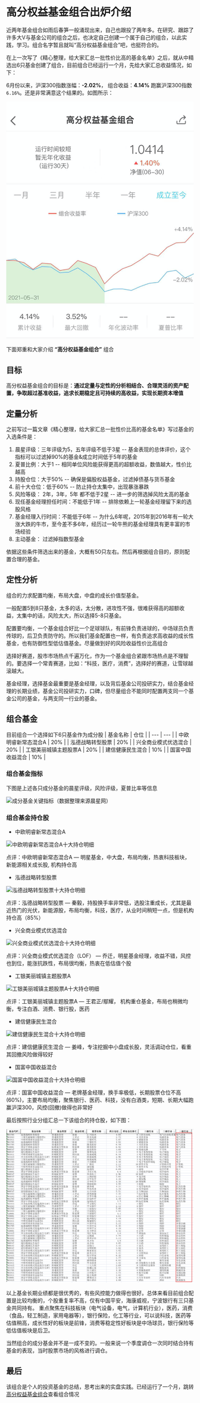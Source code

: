 # 高分权益基金组合出炉介绍

近两年基金组合如雨后春笋一般涌现出来，自己也跟投了两年多。在研究、跟踪了许多大V与基金公司的组合之后，也决定自己创建一个属于自己的组合，以此实践，学习。组合名字暂且就叫“高分权益基金组合”吧，也挺符合的。

在上一次写了《精心整理，给大家汇总一批性价比高的基金名单》之后，就从中精选出6只基金创建了组合，目前组合已经运行一个月，先给大家汇总收益情况，如下：

6月份以来，沪深300指数涨幅：**-2.02%**， 组合收益：**4.14%** 跑赢沪深300指数 `6.16%`。还是非常满意这个结果的。如图所示：

![组合6月份收益曲线](./images/june-report.png)

下面郑重和大家介绍 **“高分权益基金组合”** 组合

## 目标
高分权益基金组合的目标是：**通过定量与定性的分析相结合、合理灵活的资产配置，争取超过基准收益，追求长期稳定且可持续的高收益，实现长期资本增值**

## 定量分析

之前写过一篇文章《精心整理，给大家汇总一批性价比高的基金名单》写过基金的入选条件是：

1. 晨星评级：三年评级为5，五年评级不低于3星  -- 基金表现的总体评价，这个指标可以过滤掉90%的基金&成立时间低于5年的基金
2. 夏普比例：大于1 -- 相同单位风险能获得更高的超额收益，数值越大，性价比越高
3. 持股仓位：大于50% -- 确保是偏股权益基金，过滤掉债基与货币基金
4. 前十大仓位：低于60% -- 防止持仓太集中，出现暴涨暴跌
5. 风险等级： 2年，3年，5年 都不低于2星 -- 进一步的筛选掉风险太高的基金
6. 现任基金经理担任时间：不能低于1年 -- 排除依赖上一轮基金经理留下来的选股风格
7. 基金经理入行时间：不能低于6年 -- 为什么6年呢，2015年到2016年有一轮大涨大跌的牛市，至今差不多6年，经历过一轮牛熊的基金经理具有更丰富的市场经验
8. 主动基金： 过滤掉指数型基金

依据这些条件筛选出来的基金，大概有50只左右。然后再根据组合目的，原则配置合理的基金。

 ## 定性分析
 
组合的力求配置均衡，布局大盘，中盘的成长价值型基金。

一般配置5到8只基金，太多的话，太分散，进攻性不强，很难获得高的超额收益，太集中的话，风险太大，所以选择5-8只基金。

配置要均衡，一个基金组合好比一个足球球队，有前锋负责进球的，中场球员负责传球的，后卫负责防守的。所以我们基金配置也一样，有负责追求高收益的成长性基金，也有防御性型低估值基金。尽量做到好的风险收益性价比高组合

选择好赛道，股市市场热点千遍万化，作为一个基金组合紧跟市场热点是不理智的。要选择一个常青赛道，比如：“科技，医疗，消费”，选择好的赛道，让雪球越滚越大。

基金经理，选择基金最重要是基金经理，以及背后基金公司投研实力，结合基金经理的长期业绩，基金公司投研实力，口碑，但尽量组合不能同时配置两支同一个基金公司的基金，与两支同一行业的基金。

## 组合基金
目前组合一个选择如下6只基金作为成分股
|  基金名称    |  仓位   |
|  ---        |  ---    |
|  中欧明睿新常态混合A  |  20%   | 
|  泓德战略转型股票   |  20%   | 
|  兴全商业模式优选混合   |  20%   |
|  工银美丽城镇主题股票A   |  20%   |
|  建信健康民生混合   |  10%  |
|  国富中国收益混合   |   10%  | 

### 组合基金指标

下图是上述各只成分基金的晨星评级，风险评级，夏普比率等信息

![成分基金关键指标（数据整理来源晨星网）](https://files.mdnice.com/user/14934/56f80267-4ee2-4f31-b8e0-dc0db5a10fad.png)

### 组合基金持仓股

- 中欧明睿新常态混合A

![中欧明睿新常态混合A十大持仓明细](https://files.mdnice.com/user/14934/cc1857ff-ca24-4440-b435-1bc50bd93657.png)

点评：中欧明睿新常态混合A — 明星基金，中大盘，布局均衡，热衷科技板块，新能源相关成长股, 机构持仓高

- 泓德战略转型股票

![泓德战略转型股票十大持仓明细](https://files.mdnice.com/user/14934/574d6ef0-02cf-4d61-ae0f-0bdc406ee524.png)

点评：泓德战略转型股票 — 秦毅，持股换手率非常低，选股注重成长，尤其是最近热门的光伏，新能源股，布局均衡，科技，医疗，从业时间稍短一点，但是机构持仓高（85%）

- 兴全商业模式优选混合

![兴全商业模式优选混合十大持仓明细](https://files.mdnice.com/user/14934/afe15dbd-a60f-4c23-bcd8-893cce0a7fdc.png)

点评：兴全商业模式优选混合（LOF） — 乔迁，明星基金经理，收益不错，风控也到位，能涨抗跌性，布局很均衡，热衷在低估值个股

- 工银美丽城镇主题股票A

![工银美丽城镇主题股票A十大持仓明细](https://files.mdnice.com/user/14934/dcfb8603-4bcb-40f0-a198-81d36427d079.png)

点评：工银美丽城镇主题股票A —  王君正/鄢耀， 机构重仓基金，布局也稍微均衡，专注白酒、消费、银行股，医药

- 建信健康民生混合

![建信健康民生混合十大持仓明细](https://files.mdnice.com/user/14934/04efaf79-0df5-4d36-a622-46b8ddf1412f.png)

点评：建信健康民生混合 — 姜峰，专注挖掘中小盘成长股，灵活调动仓位，看重其回撤风险做得较好

- 国富中国收益混合

![国富中国收益混合十大持仓明细](https://files.mdnice.com/user/14934/ce52ad5c-e61a-4abb-808a-b0359c9ce640.png)

点评：国富中国收益混合 — 老牌基金经理，换手率极低，长期股票仓位不高(60%)，主要布局均衡，聚焦银行、医药、科技，没有白酒类，短期、长期大幅跑赢沪深300，风控(回撤)做得也非常好

最后按照行业分组汇总一下该组合的持仓股，如下图：

![组合成分基金十大持仓股行业汇总](./images/holder-stocks.png)

以上基金长期业绩都是很优秀的，有些风控能力做得也很好。总体来看目前组合配置是比较均衡的，个股重复率不高，仅有中国平安，海康威视，宁波银行有三只基金共同持有。
重点聚焦在科技板块（电气设备，电气，计算机行业），医药，消费（食品，轻工制造，家用电器等），银行保险，化工等行业，可以说科技，医药等估值稍高，成长性好的板块是前锋，消费等稳定性好板块是中场球员，银行保险等低估值板块是后卫。

当然组合的成分基金并不是一成不变的。一般来说一个季度调仓一次同时结合持有基金的表现，当时股票市场的风格进行调仓。

## 最后

该组合是个人的投资基金的总结，思考出来的实盘实践。已经运行了一个月，跳转[高分权益基金组合](https://qieman.com/portfolios/ZH105320)查看组合情况
